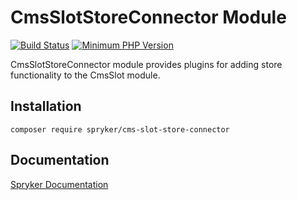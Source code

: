 # CmsSlotStoreConnector Module
[![Build Status](https://travis-ci.org/spryker/cms-slot-store-connector.svg)](https://travis-ci.org/spryker/cms-slot-store-connector)
[![Minimum PHP Version](https://img.shields.io/badge/php-%3E%3D%207.3-8892BF.svg)](https://php.net/)

CmsSlotStoreConnector module provides plugins for adding store functionality to the CmsSlot module.

## Installation

```
composer require spryker/cms-slot-store-connector
```

## Documentation

[Spryker Documentation](https://academy.spryker.com/developing_with_spryker/module_guide/modules.html)
